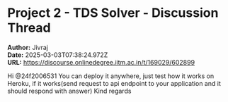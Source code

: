 # Project 2 - TDS Solver - Discussion Thread

**Author:** Jivraj  
**Date:** 2025-03-03T07:38:24.972Z  
**URL:** https://discourse.onlinedegree.iitm.ac.in/t/169029/602899

Hi @24f2006531
You can deploy it anywhere, just test how it works on Heroku, if it works(send request to api endpoint to your application and it should respond with answer)
Kind regards
